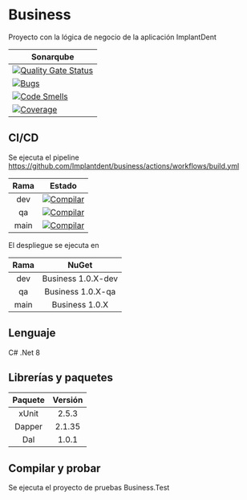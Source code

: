 # Business

Proyecto con la lógica de negocio de la aplicación ImplantDent

| Sonarqube |
|---|
| [![Quality Gate Status](https://sonarcloud.io/api/project_badges/measure?project=Implantdent_business&metric=alert_status)](https://sonarcloud.io/summary/new_code?id=Implantdent_business) |
| [![Bugs](https://sonarcloud.io/api/project_badges/measure?project=Implantdent_business&metric=bugs)](https://sonarcloud.io/summary/new_code?id=Implantdent_business) |
| [![Code Smells](https://sonarcloud.io/api/project_badges/measure?project=Implantdent_business&metric=code_smells)](https://sonarcloud.io/summary/new_code?id=Implantdent_business) |
| [![Coverage](https://sonarcloud.io/api/project_badges/measure?project=Implantdent_business&metric=coverage)](https://sonarcloud.io/summary/new_code?id=Implantdent_business) |

## CI/CD

Se ejecuta el pipeline https://github.com/Implantdent/business/actions/workflows/build.yml

| Rama | Estado |
|:-:|:-:|
| dev | [![Compilar](https://github.com/Implantdent/business/actions/workflows/build.yml/badge.svg?branch=dev)](https://github.com/Implantdent/business/actions/workflows/build.yml) |
| qa | [![Compilar](https://github.com/Implantdent/business/actions/workflows/build.yml/badge.svg?branch=qa)](https://github.com/Implantdent/business/actions/workflows/build.yml) |
| main | [![Compilar](https://github.com/Implantdent/business/actions/workflows/build.yml/badge.svg?branch=main)](https://github.com/Implantdent/business/actions/workflows/build.yml) |

El despliegue se ejecuta en

| Rama | NuGet |
|:-:|:-:|
| dev | Business 1.0.X-dev |
| qa | Business 1.0.X-qa |
| main | Business 1.0.X |

## Lenguaje

C# .Net 8

## Librerías y paquetes

| Paquete | Versión |
|:-:|:-:|
| xUnit | 2.5.3 |
| Dapper | 2.1.35 |
| Dal | 1.0.1 |

## Compilar y probar

Se ejecuta el proyecto de pruebas Business.Test